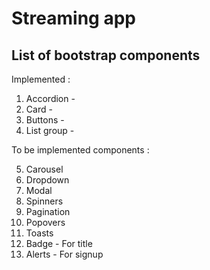 # Streaming app

## List of bootstrap components ##

Implemented :

1. Accordion - 
2. Card - 
3. Buttons -
4. List group - 

To be implemented components :

5.  Carousel
6. Dropdown 
7. Modal 
8. Spinners
9. Pagination
10. Popovers
11. Toasts
12. Badge - For title
13. Alerts - For signup